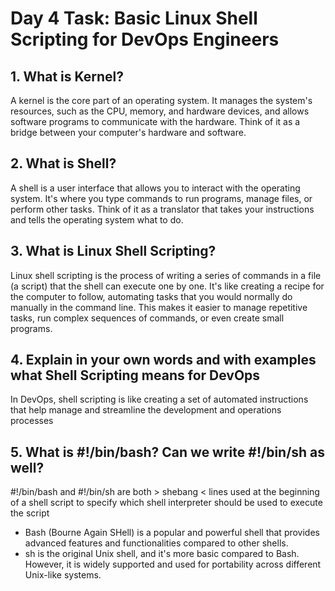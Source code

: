 # Day 4 Task: Basic Linux Shell Scripting for DevOps Engineers

## 1. What is Kernel?
A kernel is the core part of an operating system. 
It manages the system's resources, such as the CPU, memory, and hardware devices, and allows software programs 
to communicate with the hardware. Think of it as a bridge between your computer's hardware and software.

## 2. What is Shell?
A shell is a user interface that allows you to interact with the operating system. It's where you type commands to run programs, manage files, 
or perform other tasks. Think of it as a translator that takes your instructions and tells the operating system what to do.

## 3. What is Linux Shell Scripting?
Linux shell scripting is the process of writing a series of commands in a file (a script) that the shell can execute one by one. It's like creating a recipe for the 
computer to follow, automating tasks that you would normally do manually in the command line. This makes it easier to manage repetitive tasks,
run complex sequences of commands, or even create small programs.

## 4. Explain in your own words and with examples what Shell Scripting means for DevOps
In DevOps, shell scripting is like creating a set of automated instructions that help manage and streamline the development and operations processes

## 5. What is #!/bin/bash? Can we write #!/bin/sh as well?
#!/bin/bash and #!/bin/sh are both > shebang < lines used at the beginning of a shell script to specify which shell interpreter should be used to execute the script
* Bash (Bourne Again SHell) is a popular and powerful shell that provides advanced features and functionalities compared to other shells.
* sh is the original Unix shell, and it's more basic compared to Bash. However, it is widely supported and used for portability across different Unix-like systems.

